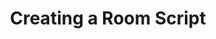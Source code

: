 ---
layout: default
title: Creating a Room Script
nav_order: 2
parent: Room Scripts
grand_parent: Scripting
---